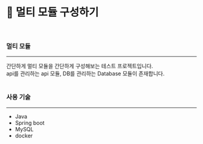 # 🧱 멀티 모듈 구성하기
<br/>


### 멀티 모듈
---
간단하게 멀티 모듈을 간단하게 구성해보는 테스트 프로젝트입니다.  
api를 관리하는 api 모듈, DB를 관리하는 Database 모듈이 존재합니다.  
<br/>
### 사용 기술
---
- Java
- Spring boot
- MySQL
- docker
